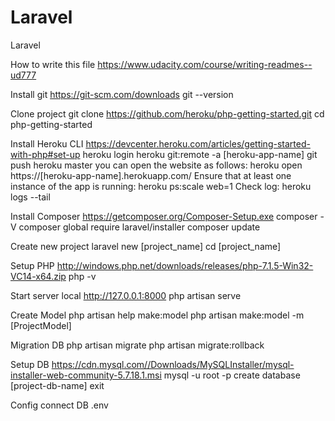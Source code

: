 # Laravel
Laravel

How to write this file
https://www.udacity.com/course/writing-readmes--ud777

Install git
https://git-scm.com/downloads
git --version

Clone project
git clone https://github.com/heroku/php-getting-started.git
cd php-getting-started

Install Heroku CLI
https://devcenter.heroku.com/articles/getting-started-with-php#set-up
heroku login
heroku git:remote -a [heroku-app-name]
git push heroku master
you can open the website as follows:
heroku open
https://[heroku-app-name].herokuapp.com/
Ensure that at least one instance of the app is running:
heroku ps:scale web=1
Check log:
heroku logs --tail

Install Composer
https://getcomposer.org/Composer-Setup.exe
composer -V
composer global require laravel/installer
composer update

Create new project
laravel new [project_name]
cd [project_name]

Setup PHP
http://windows.php.net/downloads/releases/php-7.1.5-Win32-VC14-x64.zip
php -v

Start server local http://127.0.0.1:8000
php artisan serve

Create Model
php artisan help make:model
php artisan make:model -m [ProjectModel]

Migration DB
php artisan migrate
php artisan migrate:rollback

Setup DB
https://cdn.mysql.com//Downloads/MySQLInstaller/mysql-installer-web-community-5.7.18.1.msi
mysql -u root -p
create database [project-db-name]
exit

Config connect DB
.env
